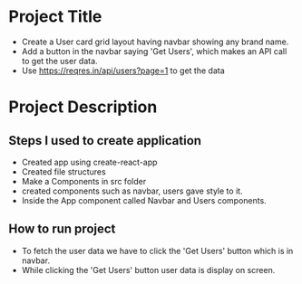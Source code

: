 # Project Title
- Create a User card grid layout having navbar showing any brand name.
- Add a button in the navbar saying 'Get Users', which makes an API call to get the user data.
- Use https://reqres.in/api/users?page=1 to get the data

# Project Description
## Steps I used to create application
- Created app using create-react-app
- Created file structures
- Make a Components in src folder
- created components such as navbar, users gave style to it.
- Inside the App component called Navbar and Users components.

## How to run project
- To fetch the user data we have to click the 'Get Users' button which is in navbar.
- While clicking the 'Get Users' button user data is display on screen.
